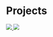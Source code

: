 # Projects


<a href = "https://github.com/ozgun-kara/Projects" target = "_blank"> <img src = "https://i.ibb.co/kMH6W92/Project1.jpg" /> </a>
<a href = "https://github.com/ozgun-kara/Projects" target = "_blank"> <img src = "https://image.ibb.co/nmYtpG/Project_3.jpg" /> </a>
